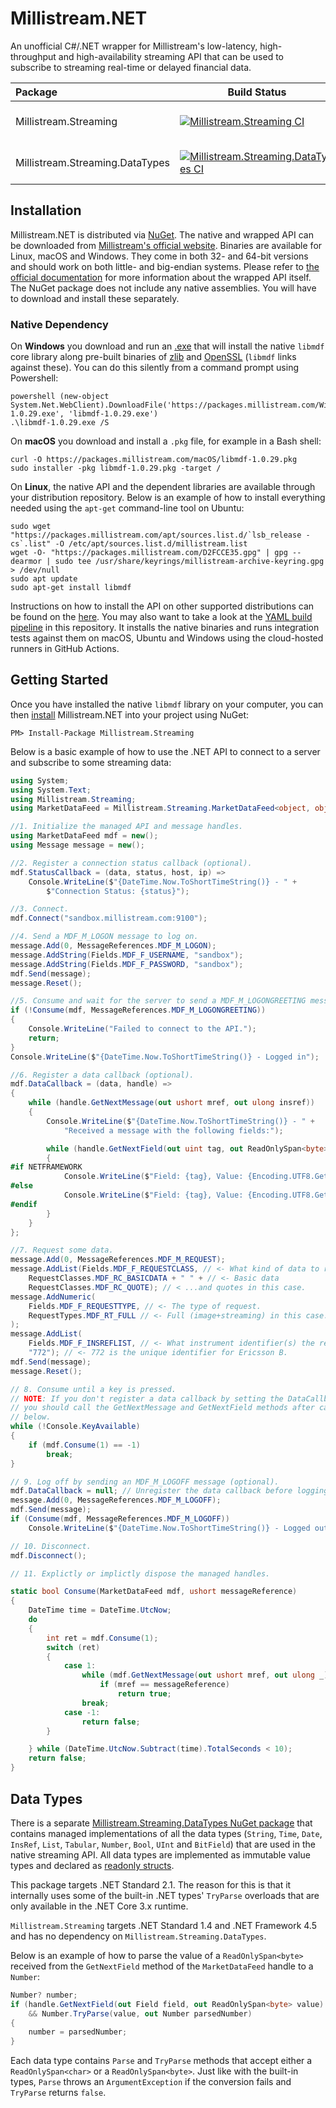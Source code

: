 # Millistream.NET

An unofficial C#/.NET wrapper for Millistream's low-latency, high-throughput and high-availability streaming API that can be used to subscribe to streaming real-time or delayed financial data.

| Package | Build Status | NuGet  |
| :------------ |-------------| -------------|
| Millistream.Streaming | [![Millistream.Streaming CI](https://github.com/mgnsm/Millistream.NET/actions/workflows/millistream.streaming.ci.yml/badge.svg?branch=main&event=push)](https://github.com/mgnsm/Millistream.NET/actions/workflows/millistream.streaming.ci.yml) | [![NuGet Badge](https://img.shields.io/nuget/v/Millistream.Streaming.svg)](http://www.nuget.org/packages/Millistream.Streaming/) |
| Millistream.Streaming.DataTypes | [![Millistream.Streaming.DataTypes CI](https://github.com/mgnsm/Millistream.NET/actions/workflows/millistream.streaming.datatypes.ci.yml/badge.svg?branch=main&event=push)](https://github.com/mgnsm/Millistream.NET/actions/workflows/millistream.streaming.datatypes.ci.yml) | [![NuGet Badge](https://img.shields.io/nuget/v/Millistream.Streaming.DataTypes.svg)](http://www.nuget.org/packages/Millistream.Streaming.DataTypes/) |

## Installation
Millistream.NET is distributed via [NuGet](https://www.nuget.org/packages/Millistream.Streaming). The native and wrapped API can be downloaded from [Millistream's official website](https://packages.millistream.com/). Binaries are available for Linux, macOS and Windows. They come in both 32- and 64-bit versions and should work on both little- and big-endian systems. Please refer to [the official documentation](https://packages.millistream.com/documents/MDF%20C%20API.pdf) for more information about the wrapped API itself. The NuGet package does not include any native assemblies. You will have to download and install these separately.
### Native Dependency
On **Windows** you download and run an [.exe](https://packages.millistream.com/Windows/libmdf-1.0.29.exe) that will install the native `libmdf` core library along pre-built binaries of [zlib](http://zlib.net) and [OpenSSL](http://openssl.org/) (`libmdf` links against these). You can do this silently from a command prompt using Powershell:

    powershell (new-object System.Net.WebClient).DownloadFile('https://packages.millistream.com/Windows/libmdf-1.0.29.exe', 'libmdf-1.0.29.exe')
    .\libmdf-1.0.29.exe /S

On **macOS** you download and install a `.pkg` file, for example in a Bash shell:

    curl -O https://packages.millistream.com/macOS/libmdf-1.0.29.pkg 
    sudo installer -pkg libmdf-1.0.29.pkg -target /

On **Linux**, the native API and the dependent libraries are available through your distribution repository. Below is an example of how to install everything needed using the `apt-get` command-line tool on Ubuntu:

    sudo wget "https://packages.millistream.com/apt/sources.list.d/`lsb_release -cs`.list" -O /etc/apt/sources.list.d/millistream.list 
    wget -O- "https://packages.millistream.com/D2FCCE35.gpg" | gpg --dearmor | sudo tee /usr/share/keyrings/millistream-archive-keyring.gpg > /dev/null 
    sudo apt update
    sudo apt-get install libmdf

Instructions on how to install the API on other supported distributions can be found on the [here](https://packages.millistream.com/Linux/). You may also want to take a look at the [YAML build pipeline](.github/workflows/millistream.streaming.ci.yml) in this repository. It installs the native binaries and runs integration tests against them on macOS, Ubuntu and Windows using the cloud-hosted runners in GitHub Actions.
## Getting Started
Once you have installed the native `libmdf` library on your computer, you can then [install](https://docs.microsoft.com/en-us/nuget/consume-packages/ways-to-install-a-package) Millistream.NET into your project using NuGet:

    PM> Install-Package Millistream.Streaming

Below is a basic example of how to use the .NET API to connect to a server and subscribe to some streaming data:

```cs
using System;
using System.Text;
using Millistream.Streaming;
using MarketDataFeed = Millistream.Streaming.MarketDataFeed<object, object>;

//1. Initialize the managed API and message handles.
using MarketDataFeed mdf = new();
using Message message = new();

//2. Register a connection status callback (optional).
mdf.StatusCallback = (data, status, host, ip) =>
    Console.WriteLine($"{DateTime.Now.ToShortTimeString()} - " +
        $"Connection Status: {status}");

//3. Connect.
mdf.Connect("sandbox.millistream.com:9100");

//4. Send a MDF_M_LOGON message to log on.
message.Add(0, MessageReferences.MDF_M_LOGON);
message.AddString(Fields.MDF_F_USERNAME, "sandbox");
message.AddString(Fields.MDF_F_PASSWORD, "sandbox");
mdf.Send(message);
message.Reset();

//5. Consume and wait for the server to send a MDF_M_LOGONGREETING message.
if (!Consume(mdf, MessageReferences.MDF_M_LOGONGREETING))
{
    Console.WriteLine("Failed to connect to the API.");
    return;
}
Console.WriteLine($"{DateTime.Now.ToShortTimeString()} - Logged in");

//6. Register a data callback (optional).
mdf.DataCallback = (data, handle) =>
{
    while (handle.GetNextMessage(out ushort mref, out ulong insref))
    {
        Console.WriteLine($"{DateTime.Now.ToShortTimeString()} - " +
            "Received a message with the following fields:");

        while (handle.GetNextField(out uint tag, out ReadOnlySpan<byte> value))
        {
#if NETFRAMEWORK
            Console.WriteLine($"Field: {tag}, Value: {Encoding.UTF8.GetString(value.ToArray())}");
#else
            Console.WriteLine($"Field: {tag}, Value: {Encoding.UTF8.GetString(value)}");
#endif
        }
    }
};

//7. Request some data.
message.Add(0, MessageReferences.MDF_M_REQUEST);
message.AddList(Fields.MDF_F_REQUESTCLASS, // <- What kind of data to request.
    RequestClasses.MDF_RC_BASICDATA + " " + // <- Basic data
    RequestClasses.MDF_RC_QUOTE); // < ...and quotes in this case.
message.AddNumeric(
    Fields.MDF_F_REQUESTTYPE, // <- The type of request.
    RequestTypes.MDF_RT_FULL // <- Full (image+streaming) in this case.
);
message.AddList(
    Fields.MDF_F_INSREFLIST, // <- What instrument identifier(s) the request is for.
    "772"); // <- 772 is the unique identifier for Ericsson B.
mdf.Send(message);
message.Reset();

// 8. Consume until a key is pressed.
// NOTE: If you don't register a data callback by setting the DataCallback property, 
// you should call the GetNextMessage and GetNextField methods after calling Consume
// below.
while (!Console.KeyAvailable)
{
    if (mdf.Consume(1) == -1)
        break;
}

// 9. Log off by sending an MDF_M_LOGOFF message (optional).
mdf.DataCallback = null; // Unregister the data callback before logging out.
message.Add(0, MessageReferences.MDF_M_LOGOFF);
mdf.Send(message);
if (Consume(mdf, MessageReferences.MDF_M_LOGOFF))
    Console.WriteLine($"{DateTime.Now.ToShortTimeString()} - Logged out");

// 10. Disconnect.
mdf.Disconnect();

// 11. Explictly or implictly dispose the managed handles.

static bool Consume(MarketDataFeed mdf, ushort messageReference)
{
    DateTime time = DateTime.UtcNow;
    do
    {
        int ret = mdf.Consume(1);
        switch (ret)
        {
            case 1:
                while (mdf.GetNextMessage(out ushort mref, out ulong _))
                    if (mref == messageReference)
                        return true;
                break;
            case -1:
                return false;
        }

    } while (DateTime.UtcNow.Subtract(time).TotalSeconds < 10);
    return false;
}
```
## Data Types
There is a separate [Millistream.Streaming.DataTypes NuGet package](http://www.nuget.org/packages/Millistream.Streaming.DataTypes/) that contains managed implementations of all the data types (`String`, `Time`, `Date`, `InsRef`, `List`, `Tabular`, `Number`, `Bool`, `UInt` and `BitField`) that are used in the native streaming API. All data types are implemented as immutable value types and declared as [readonly structs](https://docs.microsoft.com/en-us/dotnet/csharp/language-reference/builtin-types/struct#readonly-struct).

This package targets .NET Standard 2.1. The reason for this is that it internally uses some of the built-in .NET types' `TryParse` overloads that are only available in the .NET Core 3.x runtime. 

`Millistream.Streaming` targets .NET Standard 1.4 and .NET Framework 4.5 and has no dependency on `Millistream.Streaming.DataTypes`.

Below is an example of how to parse the value of a `ReadOnlySpan<byte>` received from the `GetNextField` method of the `MarketDataFeed` handle to a `Number`:

```cs
Number? number;
if (handle.GetNextField(out Field field, out ReadOnlySpan<byte> value)
    && Number.TryParse(value, out Number parsedNumber)
{
    number = parsedNumber;
}
```

Each data type contains `Parse` and `TryParse` methods that accept either a `ReadOnlySpan<char>` or a `ReadOnlySpan<byte>`. Just like with the built-in types, `Parse` throws an `ArgumentException` if the conversion fails and `TryParse` returns `false`.